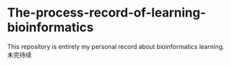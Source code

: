 # The-process-record-of-learning-bioinformatics
This repository is entirely my personal record about bioinformatics learning.
未完待续
